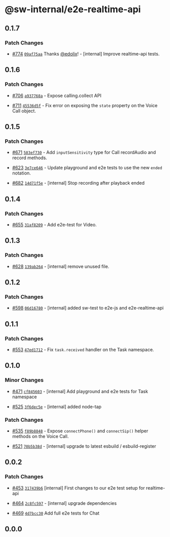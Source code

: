 # @sw-internal/e2e-realtime-api

## 0.1.7

### Patch Changes

- [#774](https://github.com/signalwire/signalwire-js/pull/774) [`09af75aa`](https://github.com/signalwire/signalwire-js/commit/09af75aaa7b4f02b1d372bb6a225dadce9ab50ef) Thanks [@edolix](https://github.com/edolix)! - [internal] Improve realtime-api tests.

## 0.1.6

### Patch Changes

- [#706](https://github.com/signalwire/signalwire-js/pull/706) [`a937768a`](https://github.com/signalwire/signalwire-js/commit/a937768a0b965d35b8468324a5d85273fc46e638) - Expose calling.collect API

- [#711](https://github.com/signalwire/signalwire-js/pull/711) [`45536d5f`](https://github.com/signalwire/signalwire-js/commit/45536d5fb6a8e474a2f5b511ddf12fb474566b19) - Fix error on exposing the `state` property on the Voice Call object.

## 0.1.5

### Patch Changes

- [#671](https://github.com/signalwire/signalwire-js/pull/671) [`583ef730`](https://github.com/signalwire/signalwire-js/commit/583ef730675884b51045784980a12d80fc573b3b) - Add `inputSensitivity` type for Call recordAudio and record methods.

* [#623](https://github.com/signalwire/signalwire-js/pull/623) [`3e7ce646`](https://github.com/signalwire/signalwire-js/commit/3e7ce6461a423e5b1014f16bf69b53793dfe1024) - Update playground and e2e tests to use the new `ended` notation.

* [#682](https://github.com/signalwire/signalwire-js/pull/682) [`14d71f5e`](https://github.com/signalwire/signalwire-js/commit/14d71f5e15d615a471bf6e7309619e2a5b9ca981) - [internal] Stop recording after playback ended

## 0.1.4

### Patch Changes

- [#655](https://github.com/signalwire/signalwire-js/pull/655) [`31af8209`](https://github.com/signalwire/signalwire-js/commit/31af820961f6c1cdc810b3b42a4dcf543610fcb4) - Add e2e-test for Video.

## 0.1.3

### Patch Changes

- [#628](https://github.com/signalwire/signalwire-js/pull/628) [`139ab264`](https://github.com/signalwire/signalwire-js/commit/139ab2648ed97369976e42ca63eed6c5295fca6b) - [internal] remove unused file.

## 0.1.2

### Patch Changes

- [#598](https://github.com/signalwire/signalwire-js/pull/598) [`06d16780`](https://github.com/signalwire/signalwire-js/commit/06d1678074b72cbfcd26d098d90c8a3b7f406469) - [internal] added sw-test to e2e-js and e2e-realtime-api

## 0.1.1

### Patch Changes

- [#553](https://github.com/signalwire/signalwire-js/pull/553) [`47ed1712`](https://github.com/signalwire/signalwire-js/commit/47ed17129422201edd4782137b0e7017f26dda00) - Fix `task.received` handler on the Task namespace.

## 0.1.0

### Minor Changes

- [#471](https://github.com/signalwire/signalwire-js/pull/471) [`cf845603`](https://github.com/signalwire/signalwire-js/commit/cf8456031c4ba3adea0b8369d1fac7e2fed407b8) - [internal] Add playground and e2e tests for Task namespace

* [#525](https://github.com/signalwire/signalwire-js/pull/525) [`3f6dec5e`](https://github.com/signalwire/signalwire-js/commit/3f6dec5e75a14a1effea4051d7530a356111a171) - [internal] added node-tap

### Patch Changes

- [#535](https://github.com/signalwire/signalwire-js/pull/535) [`f89b8848`](https://github.com/signalwire/signalwire-js/commit/f89b884860451e010c1c76df5d73f81e2f722fe7) - Expose `connectPhone()` and `connectSip()` helper methods on the Voice Call.

* [#521](https://github.com/signalwire/signalwire-js/pull/521) [`70b5b38d`](https://github.com/signalwire/signalwire-js/commit/70b5b38d915bd1e785bcedd2b6bdecbeb78476c5) - [internal] upgrade to latest esbuild / esbuild-register

## 0.0.2

### Patch Changes

- [#453](https://github.com/signalwire/signalwire-js/pull/453) [`317439b6`](https://github.com/signalwire/signalwire-js/commit/317439b602b550ccdd08964311221ab4b445a724) [internal] First changes to our e2e test setup for realtime-api

* [#464](https://github.com/signalwire/signalwire-js/pull/464) [`2c8fc597`](https://github.com/signalwire/signalwire-js/commit/2c8fc59719e7f40c1d9b01ebf67190d358dcea46) - [internal] upgrade dependencies

- [#469](https://github.com/signalwire/signalwire-js/pull/469) [`4d7bcc30`](https://github.com/signalwire/signalwire-js/commit/4d7bcc30775ea6428be1ca0e6fda349653db808b) Add full e2e tests for Chat

## 0.0.0
